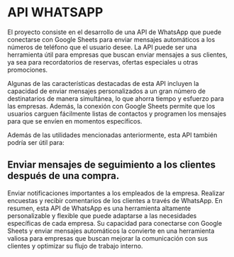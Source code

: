 # API WHATSAPP

El proyecto consiste en el desarrollo de una API de WhatsApp que puede conectarse con Google Sheets para enviar mensajes automáticos a los números de teléfono que el usuario desee. La API puede ser una herramienta útil para empresas que buscan enviar mensajes a sus clientes, ya sea para recordatorios de reservas, ofertas especiales u otras promociones.

Algunas de las características destacadas de esta API incluyen la capacidad de enviar mensajes personalizados a un gran número de destinatarios de manera simultánea, lo que ahorra tiempo y esfuerzo para las empresas. Además, la conexión con Google Sheets permite que los usuarios carguen fácilmente listas de contactos y programen los mensajes para que se envíen en momentos específicos.

Además de las utilidades mencionadas anteriormente, esta API también podría ser útil para:

## Enviar mensajes de seguimiento a los clientes después de una compra.
Enviar notificaciones importantes a los empleados de la empresa.
Realizar encuestas y recibir comentarios de los clientes a través de WhatsApp.
En resumen, esta API de WhatsApp es una herramienta altamente personalizable y flexible que puede adaptarse a las necesidades específicas de cada empresa. Su capacidad para conectarse con Google Sheets y enviar mensajes automáticos la convierte en una herramienta valiosa para empresas que buscan mejorar la comunicación con sus clientes y optimizar su flujo de trabajo interno.
